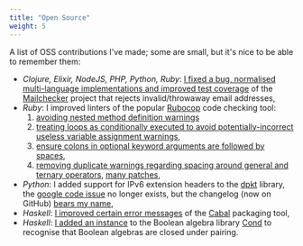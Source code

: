 ```yaml
---
title: "Open Source"
weight: 5
---
```


A list of OSS contributions I've made; some are small, but it's nice to
be able to remember them:

- *Clojure, Elixir, NodeJS, PHP, Python, Ruby*: [I fixed a bug, normalised
  multi-language implementations and improved test coverage][mailchecker-pr] of
  the [Mailchecker][mailchecker] project that rejects invalid/throwaway email
  addresses,
- *Ruby*: I improved linters of the popular [Rubocop][rubocop] code
  checking tool:
    1. [avoiding nested method definition warnings][rubocop-nested-method-defs]
    2. [treating loops as conditionally executed to avoid potentially-incorrect
      useless variable assignment warnings][rubocop-loop-assignments],
    3. [ensure colons in optional keyword arguments are followed by
       spaces][rubocop-optkwarg-spaces],
    4. [removing duplicate warnings regarding spacing around general and
       ternary operators][rubocop-duplicates],
  [many patches][darcs-patches],
- *Python*: I added support for IPv6 extension headers to the [dpkt][dpkt]
  library, the [google code issue][dpkt-headers] no longer exists, but the
  changelog (now on GitHub) [bears my name][dpkt-changelog],
- *Haskell*: [I improved certain error messages][cabal-errs] of the
  [Cabal][cabal] packaging tool,
- *Haskell*: [I added an instance][cond-pr] to the Boolean algebra library
  [Cond][cond] to recognise that Boolean algebras are closed under pairing.

[darcs]: http://www.darcs.net
[darcs-patches]: http://bugs.darcs.net/patch?@sort0=activity&@sortdir0=on&@group=status&@filter=status,creator&@columns=id,activity,title,assignedto,status,&status=-1,16,17,1,2,3,13,14,15,12&creator=2035
[dpkt]: https://github.com/kbandla/dpkt
[dpkt-headers]: http://code.google.com/p/dpkt/issues/detail?id=31
[dpkt-changelog]: https://github.com/kbandla/dpkt/blob/master/CHANGES#L12
[cond]: https://hackage.haskell.org/package/cond
[cond-pr]: https://github.com/kallisti-dev/cond/pull/5
[cabal]: https://www.haskell.org/cabal/
[cabal-errs]: https://github.com/haskell/cabal/pull/1824
[rubocop]: http://batsov.com/rubocop/
[rubocop-nested-method-defs]: https://github.com/bbatsov/rubocop/pull/2708
[rubocop-loop-assignments]: https://github.com/bbatsov/rubocop/pull/2702
[mailchecker]: https://github.com/FGRibreau/mailchecker
[mailchecker-pr]: https://github.com/FGRibreau/mailchecker/pull/54
[rubocop-optkwarg-spaces]: https://github.com/bbatsov/rubocop/pull/2994
[rubocop-duplicates]: https://github.com/bbatsov/rubocop/pull/3011
